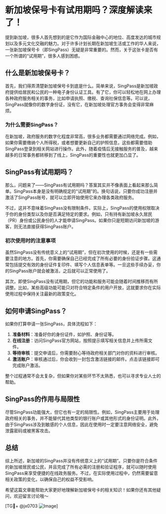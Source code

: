 # 新加坡保号卡有试用期吗？深度解读来了！

提到新加坡，很多人首先想到的是它作为国际金融中心的地位、高度发达的城市规划以及多元文化交融的魅力。对于许多计划长期在新加坡生活或工作的华人来说，一张新加坡保号卡（即SingPass）无疑是非常重要的。然而，关于这张卡是否有一个所谓的“试用期”，很多人感到困惑。

## 什么是新加坡保号卡？

首先，我们得弄清楚新加坡保号卡到底是什么。简单来说，SingPass是新加坡政府提供给居民和公民的一种电子身份认证工具。有了它，你可以轻松地在网上办理各种政府服务相关的事务，比如申请执照、缴税、查询社保信息等。可以说，SingPass就像你的数字身份证，没有它，在新加坡处理官方事务会变得非常麻烦。

### 为什么需要SingPass？

在新加坡，政府服务的数字化程度非常高，很多业务都需要通过网络完成。例如，如果你需要缴纳个人所得税，或者想要更新自己的护照信息，这些都需要借助SingPass登录到相关网站进行操作。此外，随着疫情后无接触服务的普及，越来越多的日常事务都转移到了线上，SingPass的重要性也就更加凸显了。

## SingPass有试用期吗？

那么，问题来了——SingPass有试用期吗？答案其实并不像表面上看起来那么简单。SingPass本身是没有明确规定的“试用期”的。换句话说，只要你成功注册并激活了SingPass账号，就可以立即开始使用它来办理各类政府服务。

不过，这并不意味着SingPass没有限制条件。实际上，SingPass的使用权限取决于你的身份类型以及你是否满足特定的要求。例如，只有持有新加坡永久居民（PR）身份或公民身份的人才能申请SingPass。如果你只是短期访问新加坡的游客，则无法直接获得SingPass账户。

### 初次使用时的注意事项

虽然SingPass没有传统意义上的“试用期”，但在初次使用的时候，还是有一些需要注意的地方。首先，你需要确保自己已经完成了所有必要的身份验证步骤。这通常包括提交有效的身份证件复印件、填写个人信息表单等。一旦这些手续办妥，你的SingPass账户就会被激活，之后就可以正常使用了。

其次，即使SingPass没有试用期，但它的功能和服务可能会随着时间推移而有所调整。比如，某些高级功能可能只对符合特定条件的用户开放，这就要求你在实际使用过程中保持关注最新的政策变化。

## 如何申请SingPass？

如果你打算申请一张SingPass，具体流程如下：

1. **准备材料**：准备好你的身份证件，如护照、身份证等。
2. **在线注册**：访问SingPass官方网站，按照提示填写相关信息并上传所需文件。
3. **等待审核**：提交申请后，你需要耐心等待政府相关部门对你的资料进行审核。
4. **激活账户**：审核通过后，你会收到一封包含激活链接的邮件。点击该链接即可完成账户激活。

整个过程通常不会太复杂，但如果你对某些环节不太熟悉，也可以寻求专业人士的帮助。

## SingPass的作用与局限性

尽管SingPass功能强大，但它也有一定的局限性。例如，SingPass主要用于处理政府相关的事务，并不能替代其他类型的银行账户或其他形式的身份证明。此外，由于SingPass涉及到敏感的个人信息，因此在使用时一定要注意网络安全，避免泄露密码或被黑客攻击。

## 总结

综上所述，新加坡的SingPass并没有传统意义上的“试用期”。只要你是符合条件的新加坡居民或公民，并且完成了所有必需的注册和验证程序，就可以随时使用SingPass来享受便捷的在线政务服务。不过，在实际使用过程中，仍然需要留意相关政策的变化，以确保自己的权益不受影响。

希望这篇文章能帮助大家更好地理解新加坡保号卡的相关知识！如果你还有其他疑问，欢迎留言讨论哦～

[TG💪+ @jx0703 ![Image](https://github.com/user-attachments/assets/dbca1d08-cadb-493c-b0ec-ad6f7a83f270)]